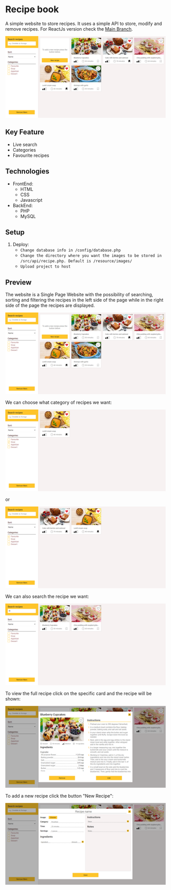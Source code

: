 # Recipe book
A simple website to store recipes. It uses a simple API to store, modify and remove recipes.
For ReactJs version check the [Main Branch](https://github.com/1M0-0K/RecipeBook).

![Website Preview](/screenshots/recipe_book_list.png)

## Key Feature
- Live search
- Categories
- Favourite recipes

## Technologies
- FrontEnd: 
  - HTML
  - CSS
  - Javascript
- BackEnd:
  - PHP
  - MySQL

## Setup
1. Deploy:
   * `Change database info in /config/database.php`
   * `Change the directory where you want the images to be stored in /src/api/recipe.php. Default is /resource/images/`
   * `Upload project to host`

## Preview
The website is a Single Page Website with the possibility of searching, sorting and filtering the recipes in the left side of the page while in the right side of the page the recipes are displayed.

![Website Welcome Screen](/screenshots/recipe_book_list.png)

We can choose what category of recipes we want:

![Website Category](/screenshots/recipe_book_category.png)

or

![Website favourite](/screenshots/recipe_book_favourite.png)

We can also search the recipe we want:

![Website search](/screenshots/recipe_book_search.png)

To view the full recipe click on the specific card and the recipe will be shown:

![Website recipe](/screenshots/recipe_book_recipe.png)

To add a new recipe click the button "New Recipe":

![Website add recipe](/screenshots/recipe_book_add.png)

